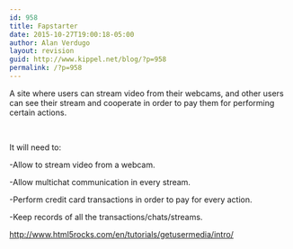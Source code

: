 ```yaml
---
id: 958
title: Fapstarter
date: 2015-10-27T19:00:18-05:00
author: Alan Verdugo
layout: revision
guid: http://www.kippel.net/blog/?p=958
permalink: /?p=958
---
```

A site where users can stream video from their webcams, and other users can see their stream and cooperate in order to pay them for performing certain actions.

&nbsp;

It will need to:

-Allow to stream video from a webcam.

-Allow multichat communication in every stream.

-Perform credit card transactions in order to pay for every action.

-Keep records of all the transactions/chats/streams.

http://www.html5rocks.com/en/tutorials/getusermedia/intro/